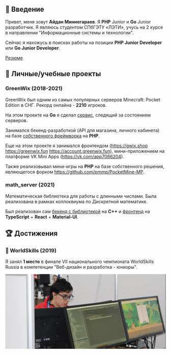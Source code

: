 ## 👋 Введение

Привет, меня зовут **Айдан Миннегараев**. Я **PHP** Junior и **Go** Junior разработчик. 
Я являюсь студентом СПбГЭТУ «ЛЭТИ», учусь на 2 курсе в 
направлении "Информационные системы и технологии".

Сейчас я нахожусь в поисках работы 
на позиции **PHP Junior Developer** или **Go Junior Developer**.

[Резюме](https://docs.google.com/document/d/1qTGiGnUv9JuIyVqjItMgF2wbIAZDVLZ0Gm0el7Nwkws/edit#)

## 💼 Личные/учебные проекты

### GreenWix (2018-2021)
GreenWix был одним из самых популярных серверов 
Minecraft: Pocket Edition в СНГ. Рекорд онлайна - **2210** игроков.

На этом проекте на **Go** я сделал
[сервис](https://github.com/NolikTop/watcher), 
следящий за состоянием серверов.

Занимался бекенд-разработкой (API для магазина, личного кабинета) 
на базе [собственного фреймворка](https://github.com/GreenWix/prismaFrame) 
на **PHP**.

Еще на этом проекте я занимался фронтендом (https://gwix.shop https://greenwix.fun https://account.greenwix.fun), мини-приложением на платформе VK Mini Apps (https://vk.com/app7066204).

Также реализовывал мини-игры на **PHP** на базе собственного решения, являющегося форком  https://github.com/pmmp/PocketMine-MP.

### math_server (2021)
Математическая библиотека для работы с длинными числами. 
Была реализована в рамках коллоквиума по Дискретной математике.

Был реализован сам [бекенд с библиотекой](https://github.com/PovezloPovezlo/math_server)
на **C++** и 
[фронтенд](https://github.com/PovezloPovezlo/math_client)
на **TypeScript** + **React** + **Material-UI**. 

## 🏆 Достижения

### 🥇 WorldSkills (2019)

Я занял **1 место** в финале VII национального чемпионата 
WorldSkills Russia в компетенции "Веб-дизайн и разработка - юниоры".

![img.png](img.png)





